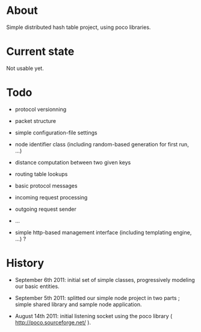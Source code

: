 About
=====

Simple distributed hash table project, using poco libraries.


Current state
=============

Not usable yet.


Todo
====

* protocol versionning

* packet structure

* simple configuration-file settings

* node identifier class (including random-based generation for first run, ...)

* distance computation between two given keys

* routing table lookups

* basic protocol messages

* incoming request processing

* outgoing request sender

* ...

* simple http-based management interface (including templating engine, ...) ?



History
=======

* September 6th 2011: initial set of simple classes, progressively modeling our basic entities.

* September 5th 2011: splitted our simple node project in two parts ; simple shared library and sample node application.

* August 14th 2011: initial listening socket using the poco library ( http://poco.sourceforge.net/ ).

